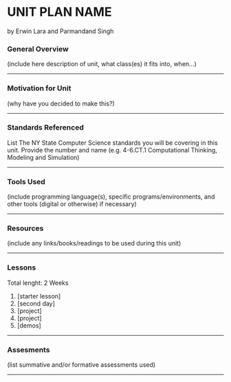 # UNIT PLAN NAME
by Erwin Lara and Parmandand Singh

### General Overview
(include here description of unit, what class(es) it fits into, when...)

---

### Motivation for Unit
(why have you decided to make this?)

---

### Standards Referenced
List The NY State Computer Science standards you will be covering in this unit. Provide the number and name (e.g. 4-6.CT.1 Computational Thinking, Modeling and Simulation)

---

### Tools Used
(include programming language(s), specific programs/environments, and other tools (digital or otherwise) if necessary)

---

### Resources
(include any links/books/readings to be used during this unit)

---

### Lessons
Total lenght: 2 Weeks
1. [starter lesson]
2. [second day]
3. [project]
4. [project]
5. [demos]

---

### Assesments
(list summative and/or formative assessments used)

---
